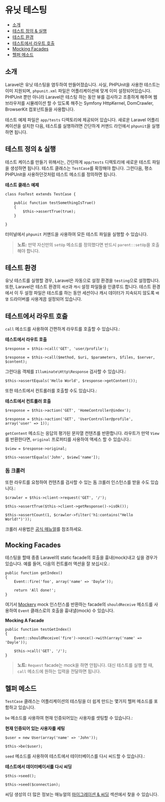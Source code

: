 # 유닛 테스팅

- [소개](#introduction)
- [테스트 정의 & 실행](#defining-and-running-tests)
- [테스트 환경](#test-environment)
- [테스트에서 라우트 호출](#calling-routes-from-tests)
- [Mocking Facades](#mocking-facades)
- [헬퍼 메소드](#helper-methods)

<a name="introduction"></a>
## 소개

Laravel은 유닛 테스팅을 염두하여 만들어졌습니다. 사실, PHPUnit을 사용한 테스트는 이미 지원되며, `phpunit.xml` 파일은 어플리케이션에 맞게 이미 설정되어있습니다. PHPUnit 뿐만 아니라 Laravel은 테스팅 하는 동안 뷰를 검사하고 조종하게 해주며 웹 브라우저를 시뮬레이션 할 수 있도록 해주는 Symfony HttpKernel, DomCrawler, BrowserKit 컴포넌트들을 사용합니다.

테스트 예제 파일은 `app/tests` 디렉토리에 제공되어 있습니다. 새로운 Laravel 어플리케이션을 설치한 다음, 테스트를 실행하려면 간단하게 커맨드 라인에서 `phpunit`을 실행하면 됩니다.

<a name="defining-and-running-tests"></a>
## 테스트 정의 & 실행

테스트 케이스를 만들기 위해서는, 간단하게 `app/tests` 디렉토리에 새로운 테스트 파일을 생성하면 됩니다. 테스트 클래스는 `TestCase`를 확장해야 합니다. 그런다음, 평소 PHPUnit을 사용하던것처럼 테스트 메소드를 정의하면 됩니다.

**테스트 클래스 예제**

    class FooTest extends TestCase {
  
  		public function testSomethingIsTrue()
  		{
  			$this->assertTrue(true);
  		}
  
  	}

터미널에서 `phpunit` 커맨드을 사용하여 모든 테스트 파일을 실행할 수 있습니다.

> **노트:** 만약 자신만의 `setUp` 메소드를 정의했다면 반드시 `parent::setUp`을 호출해야 합니다.

<a name="test-environment"></a>
## 테스트 환경

유닛 테스트를 실행할 경우, Laravel은 자동으로 설정 환경을 `testing`으로 설정합니다. 또한, Laravel은 테스트 환경의 `세션`과 `캐시` 설정 파일들을 인클루드 합니다. 테스트 환경에서 이 두 설정 파일은 테스트를 하는 동안 세션이나 캐시 데이터가 지속되지 않도록 `배열` 드라이버를 사용게끔 설정되어 있습니다.  

<a name="calling-routes-from-tests"></a>
## 테스트에서 라우트 호출

`call` 메소드를 사용하여 간편하게 라우트를 호출할 수 있습니다.:

**테스트에서 라우트 호출**

	$response = $this->call('GET', 'user/profile');

	$response = $this->call($method, $uri, $parameters, $files, $server, $content);

그런다음 객체를 `Illuminate\Http\Response` 검사할 수 있습니다.:

	$this->assertEquals('Hello World', $response->getContent());

또한 테스트에서 컨트롤러를 호출할 수도 있습니다.:

**테스트에서 컨트롤러 호출**

	$response = $this->action('GET', 'HomeController@index');

	$response = $this->action('GET', 'UserController@profile', array('user' => 1));

`getContent` 메소드는 응답의 평가된 문자열 컨텐츠를 반환합니다. 라우트가 만약 `View`를 반환한다면, `original` 프로퍼티를 사용하여 액세스 할 수 있습니다.:

	$view = $response->original;

	$this->assertEquals('John', $view['name']);

### 돔 크롤러

또한 라우트를 요청하여 컨텐츠를 검사할 수 있는 돔 크롤러 인스턴스를 받을 수도 있습니다.:

	$crawler = $this->client->request('GET', '/');

	$this->assertTrue($this->client->getResponse()->isOk());

	$this->assertCount(1, $crawler->filter('h1:contains("Hello World!")'));

크롤러 사용법은 [공식 매뉴얼](http://symfony.com/doc/master/components/dom_crawler.html)를 참조하세요.

<a name="mocking-facades"></a>
## Mocking Facades

테스팅을 할때 종종 Laravel의 static facade의 호출을 흉내(mock)내고 싶을 경우가 있습니다. 예를 들어, 다음의 컨트롤러 액션을 잘 보십시오.:

	public function getIndex()
	{
		Event::fire('foo', array('name' => 'Dayle'));

		return 'All done!';
	}

여기서 [Mockery](https://github.com/padraic/mockery) mock 인스턴스를 반환하는 facade의 `shouldReceive` 메소드를 사용하여 `Event` 클래스로의 호출을 흉내낼(mock) 수 있습니다.

**Mocking A Facade**

	public function testGetIndex()
	{
		Event::shouldReceive('fire')->once()->with(array('name' => 'Dayle'));

		$this->call('GET', '/');
	}

> **노트:** `Request` facade는 mock을 하면 안됩니다. 대신 테스트를 실행 할 때, `call` 메소드에 원하는 입력을 전달하면 됩니다.

<a name="helper-methods"></a>
## 헬퍼 메소드

`TestCase` 클래스는 어플리케이션의 테스팅을 더 쉽게 만드는 몇가지 헬퍼 메소드를 포함하고 있습니다.

`be` 메소드를 사용하여 현재 인증되어있는 사용자를 셋팅할 수 있습니다.:

**현재 인증되어 있는 사용자를 세팅**

	$user = new User(array('name' => 'John'));

	$this->be($user);

`seed` 메소드를 사용하여 테스트에서 테이터베이스를 다시 씨드할 수 있습니다.:

**테스트에서 데이터베이서를 다시 씨딩**

	$this->seed();

	$this->seed($connection);

씨딩 생성의 더 많은 정보는 매뉴얼의 [마이그레이션 & 씨딩](/docs/migrations#database-seeding) 섹션에서 찾을 수 있습니다.